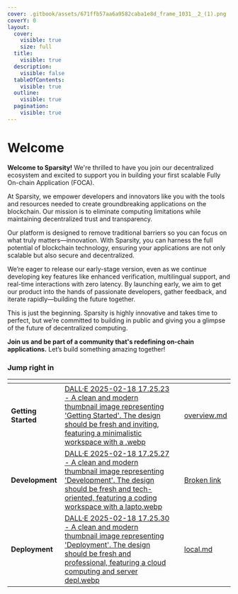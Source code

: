 ```yaml
---
cover: .gitbook/assets/671ffb57aa6a9582caba1e8d_frame_1031__2_(1).png
coverY: 0
layout:
  cover:
    visible: true
    size: full
  title:
    visible: true
  description:
    visible: false
  tableOfContents:
    visible: true
  outline:
    visible: true
  pagination:
    visible: true
---
```


# Welcome

**Welcome to Sparsity!** We're thrilled to have you join our decentralized ecosystem and excited to support you in building your first scalable Fully On-chain Application (FOCA).

At Sparsity, we empower developers and innovators like you with the tools and resources needed to create groundbreaking applications on the blockchain. Our mission is to eliminate computing limitations while maintaining decentralized trust and transparency.

Our platform is designed to remove traditional barriers so you can focus on what truly matters—innovation. With Sparsity, you can harness the full potential of blockchain technology, ensuring your applications are not only scalable but also secure and decentralized.

We’re eager to release our early-stage version, even as we continue developing key features like enhanced verification, multilingual support, and real-time interactions with zero latency. By launching early, we aim to get our product into the hands of passionate developers, gather feedback, and iterate rapidly—building the future together.

This is just the beginning. Sparsity is highly innovative and takes time to perfect, but we’re committed to building in public and giving you a glimpse of the future of decentralized computing.

**Join us and be part of a community that's redefining on-chain applications.** Let’s build something amazing together!



### Jump right in

<table data-view="cards"><thead><tr><th></th><th data-hidden data-card-cover data-type="files"></th><th data-hidden></th><th data-hidden data-card-target data-type="content-ref"></th></tr></thead><tbody><tr><td><strong>Getting Started</strong></td><td><a href=".gitbook/assets/DALL·E 2025-02-18 17.25.23 - A clean and modern thumbnail image representing &#x27;Getting Started&#x27;. The design should be fresh and inviting, featuring a minimalistic workspace with a .webp">DALL·E 2025-02-18 17.25.23 - A clean and modern thumbnail image representing 'Getting Started'. The design should be fresh and inviting, featuring a minimalistic workspace with a .webp</a></td><td></td><td><a href="getting-started/overview.md">overview.md</a></td></tr><tr><td><strong>Development</strong></td><td><a href=".gitbook/assets/DALL·E 2025-02-18 17.25.27 - A clean and modern thumbnail image representing &#x27;Development&#x27;. The design should be fresh and tech-oriented, featuring a coding workspace with a lapto.webp">DALL·E 2025-02-18 17.25.27 - A clean and modern thumbnail image representing 'Development'. The design should be fresh and tech-oriented, featuring a coding workspace with a lapto.webp</a></td><td></td><td><a href="broken-reference">Broken link</a></td></tr><tr><td><strong>Deployment</strong></td><td><a href=".gitbook/assets/DALL·E 2025-02-18 17.25.30 - A clean and modern thumbnail image representing &#x27;Deployment&#x27;. The design should be fresh and professional, featuring a cloud computing and server depl.webp">DALL·E 2025-02-18 17.25.30 - A clean and modern thumbnail image representing 'Deployment'. The design should be fresh and professional, featuring a cloud computing and server depl.webp</a></td><td></td><td><a href="app-deployment/local.md">local.md</a></td></tr></tbody></table>
